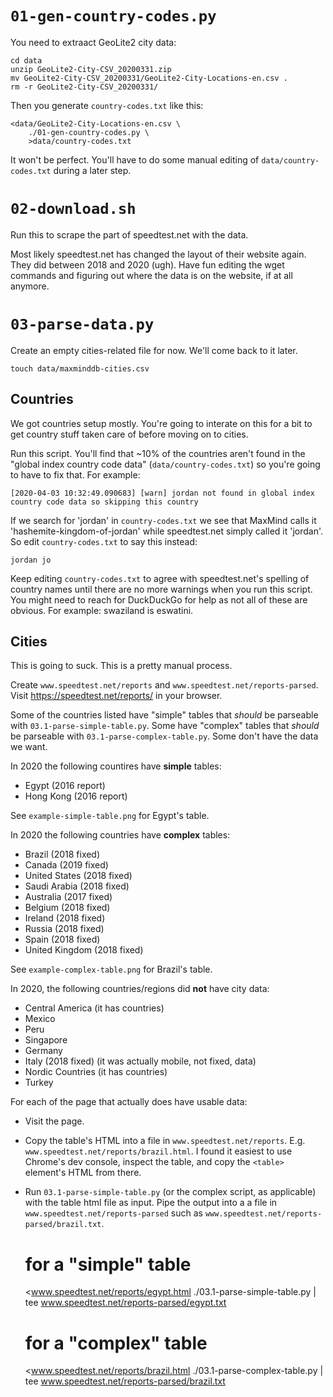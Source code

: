 # `01-gen-country-codes.py`

You need to extraact GeoLite2 city data:

    cd data
    unzip GeoLite2-City-CSV_20200331.zip
    mv GeoLite2-City-CSV_20200331/GeoLite2-City-Locations-en.csv .
    rm -r GeoLite2-City-CSV_20200331/

Then you generate `country-codes.txt` like this:

    <data/GeoLite2-City-Locations-en.csv \
        ./01-gen-country-codes.py \
        >data/country-codes.txt

It won't be perfect. You'll have to do some manual editing of
`data/country-codes.txt` during a later step.

# `02-download.sh`

Run this to scrape the part of speedtest.net with the data.

Most likely speedtest.net has changed the layout of their website again. They
did between 2018 and 2020 (ugh). Have fun editing the wget commands and
figuring out where the data is on the website, if at all anymore.

# `03-parse-data.py`

Create an empty cities-related file for now. We'll come back to it later.

    touch data/maxminddb-cities.csv

## Countries

We got countries setup mostly. You're going to interate on this for a bit
to get country stuff taken care of before moving on to cities.

Run this script. You'll find that ~10% of the countries aren't found in the
"global index country code data" (`data/country-codes.txt`) so you're going to
have to fix that. For example:

    [2020-04-03 10:32:49.090683] [warn] jordan not found in global index country code data so skipping this country

If we search for 'jordan' in `country-codes.txt` we see that MaxMind calls it
'hashemite-kingdom-of-jordan' while speedtest.net simply called it 'jordan'. So
edit `country-codes.txt` to say this instead:

    jordan jo

Keep editing `country-codes.txt` to agree with speedtest.net's spelling of
country names until there are no more warnings when you run this script. You
might need to reach for DuckDuckGo for help as not all of these are obvious.
For example: swaziland is eswatini.

## Cities

This is going to suck. This is a pretty manual process.

Create `www.speedtest.net/reports` and `www.speedtest.net/reports-parsed`.
Visit <https://speedtest.net/reports/> in your browser.

Some of the countries listed have "simple" tables that *should* be parseable
with `03.1-parse-simple-table.py`. Some have "complex" tables that *should* be
parseable with `03.1-parse-complex-table.py`. Some don't have the data we want.

In 2020 the following countires have **simple** tables:

- Egypt (2016 report)
- Hong Kong (2016 report)

See `example-simple-table.png` for Egypt's table.

In 2020 the following countries have **complex** tables:

- Brazil (2018 fixed)
- Canada (2019 fixed)
- United States (2018 fixed)
- Saudi Arabia (2018 fixed)
- Australia (2017 fixed)
- Belgium (2018 fixed)
- Ireland (2018 fixed)
- Russia (2018 fixed)
- Spain (2018 fixed)
- United Kingdom (2018 fixed)

See `example-complex-table.png` for Brazil's table.

In 2020, the following countries/regions did **not** have city data:

- Central America (it has countries)
- Mexico
- Peru
- Singapore
- Germany
- Italy (2018 fixed) (it was actually mobile, not fixed, data)
- Nordic Countries (it has countries)
- Turkey

For each of the page that actually does have usable data:

- Visit the page.
- Copy the table's HTML into a file in `www.speedtest.net/reports`. E.g.
  `www.speedtest.net/reports/brazil.html`. I found it easiest to use Chrome's
  dev console, inspect the table, and copy the `<table>` element's HTML from
  there.
- Run `03.1-parse-simple-table.py` (or the complex script, as applicable) with
  the table html file as input. Pipe the output into a a file in
  `www.speedtest.net/reports-parsed` such as
  `www.speedtest.net/reports-parsed/brazil.txt`.


    # for a "simple" table
    <www.speedtest.net/reports/egypt.html ./03.1-parse-simple-table.py |\
    tee www.speedtest.net/reports-parsed/egypt.txt
    
    # for a "complex" table
    <www.speedtest.net/reports/brazil.html ./03.1-parse-complex-table.py |\
    tee www.speedtest.net/reports-parsed/brazil.txt
